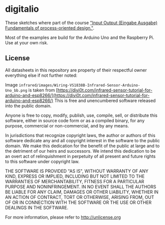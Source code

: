 # digitalio

These sketches where part of the course ["Input Output (Eingabe Ausgabe) Fundamentals of process-oriented design."](https://interface.fh-potsdam.de/eingabe-ausgabe/).

Most of the examples are build for the Arduino Uno and the Raspberry Pi. Use at your own risk.

## License

All datasheets in this repository are property of their respectful owner everything else if not further noted:

Image `infrared/images/Wiring-VS1838B-Infrared-Sensor-Arduino-Uno_bb.png` is taken from [https://diyi0t.com/infrared-sensor-tutorial-for-arduino-and-esp8266/](https://diyi0t.com/infrared-sensor-tutorial-for-arduino-and-esp8266/)
This is free and unencumbered software released into the public domain.

Anyone is free to copy, modify, publish, use, compile, sell, or distribute this software, either in source code form or as a compiled binary, for any purpose, commercial or non-commercial, and by any means.

In jurisdictions that recognize copyright laws, the author or authors of this software dedicate any and all copyright interest in the software to the public domain. We make this dedication for the benefit of the public at large and to the detriment of our heirs and successors. We intend this dedication to be an overt act of relinquishment in perpetuity of all present and future rights to this software under copyright law.

THE SOFTWARE IS PROVIDED "AS IS", WITHOUT WARRANTY OF ANY KIND, EXPRESS OR IMPLIED, INCLUDING BUT NOT LIMITED TO THE WARRANTIES OF MERCHANTABILITY, FITNESS FOR A PARTICULAR PURPOSE AND NONINFRINGEMENT. IN NO EVENT SHALL THE AUTHORS BE LIABLE FOR ANY CLAIM, DAMAGES OR OTHER LIABILITY, WHETHER IN AN ACTION OF CONTRACT, TORT OR OTHERWISE, ARISING FROM, OUT OF OR IN CONNECTION WITH THE SOFTWARE OR THE USE OR OTHER DEALINGS IN THE SOFTWARE.

For more information, please refer to <http://unlicense.org>
